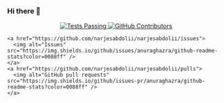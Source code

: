 ### Hi there 👋

<!--
**narjesabdolii/narjesabdolii** is a ✨ _special_ ✨ repository because its `README.md` (this file) appears on your GitHub profile.

Here are some ideas to get you started:

- 🔭 I’m currently working on ...
- 🌱 I’m currently learning ...
- 👯 I’m looking to collaborate on ...
- 🤔 I’m looking for help with ...
- 💬 Ask me about ...
- 📫 How to reach me: ...
- 😄 Pronouns: ...
- ⚡ Fun fact: ...
-->



<p align="center">
    <a href="https://github.com/narjesabdolii/narjesabdolii/actions">
      <img alt="Tests Passing" src="https://github.com/anuraghazra/github-readme-stats/workflows/Test/badge.svg" />
    </a>
    <a href="https://github.com/narjesabdolii/narjesabdolii/graphs/contributors">
      <img alt="GitHub Contributors" src="https://img.shields.io/github/contributors/anuraghazra/github-readme-stats" />
    </a>
    
    <a href="https://github.com/narjesabdolii/narjesabdolii/issues">
      <img alt="Issues" src="https://img.shields.io/github/issues/anuraghazra/github-readme-stats?color=0088ff" />
    </a>
    <a href="https://github.com/narjesabdolii/narjesabdolii/pulls">
      <img alt="GitHub pull requests" src="https://img.shields.io/github/issues-pr/anuraghazra/github-readme-stats?color=0088ff" />
    </a>
  </p>
